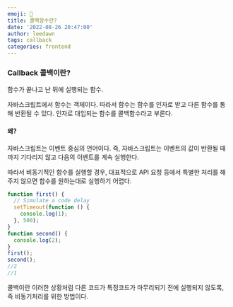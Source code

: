 ```yaml
---
emoji: 🧐
title: 콜백함수란?
date: '2022-08-26 20:47:00'
author: leedawn
tags: callback
categories: frontend
---
```


### Callback 콜백이란?

함수가 끝나고 난 뒤에 실행되는 함수.

자바스크립트에서 함수는 객체이다. 따라서 함수는 함수를 인자로 받고 다른 함수를 통해 반환될 수 있다. 인자로 대입되는 함수를 콜백함수라고 부른다.

#### 왜?

자바스크립트는 이벤트 중심의 언어이다. 즉, 자바스크립트는 이벤트의 값이 반환될 때까지 기다리지 않고 다음의 이벤트를 계속 실행한다.

따라서 비동기적인 함수를 실행할 경우, 대표적으로 API 요청 등에서 특별한 처리를 해주지 않으면 함수를 원하는대로 실행하기 어렵다.

```javascript
function first() {
  // Simulate a code delay
  setTimeout(function () {
    console.log(1);
  }, 500);
}
function second() {
  console.log(2);
}
first();
second();
//2
//1
```

콜백이란 이러한 상황처럼 다른 코드가 특정코드가 마무리되기 전에 실행되지 않도록, 즉 비동기처리를 위한 방법이다.

